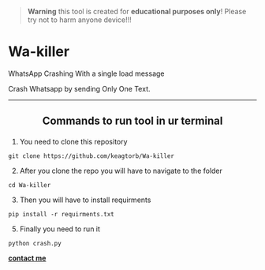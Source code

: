 >**Warning**  this tool is  created   for **educational purposes only**!  Please try not to harm anyone device!!!

# Wa-killer
WhatsApp Crashing  With a single load message

 Crash Whatsapp by  sending Only One Text.
***
## <p align="center">Commands to run tool in ur terminal
  
 1. You need to clone this repository
```
git clone https://github.com/keagtorb/Wa-killer
```

2. After you clone the repo you will have to navigate to the folder
```
cd Wa-killer
```

3. Then you will have to install requirments
```
pip install -r requirments.txt 
```

5. Finally you need to run it
```
python crash.py
```

 **[contact me](https://t.me/keagtorb79)**
